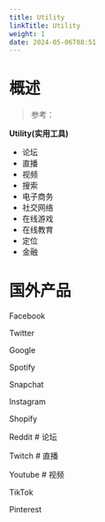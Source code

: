 ```yaml
---
title: Utility
linkTitle: Utility
weight: 1
date: 2024-05-06T08:51
---
```


# 概述

> 参考：

**Utility(实用工具)**

- 论坛
- 直播
- 视频
- 搜索
- 电子商务
- 社交网络
- 在线游戏
- 在线教育
- 定位
- 金融

# 国外产品

Facebook

Twitter

Google

Spotify

Snapchat

Instagram

Shopify

Reddit # 论坛

Twitch # 直播

Youtube # 视频

TikTok

Pinterest


